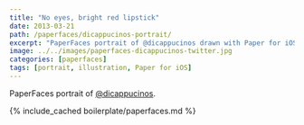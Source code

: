 ```yaml
---
title: "No eyes, bright red lipstick"
date: 2013-03-21
path: /paperfaces/dicappucinos-portrait/
excerpt: "PaperFaces portrait of @dicappucinos drawn with Paper for iOS on an iPad."
image: ../../images/paperfaces-dicappucinos-twitter.jpg
categories: [paperfaces]
tags: [portrait, illustration, Paper for iOS]
---
```


PaperFaces portrait of [@dicappucinos](https://twitter.com/dicappucinos).

{% include_cached boilerplate/paperfaces.md %}
